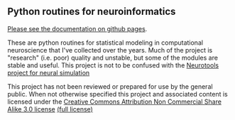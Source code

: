 ## Python routines for neuroinformatics

[Please see the documentation on github pages](http://michaelerule.github.io/neurotools/_build/html/index.html).

These are python routines for statistical modeling in computational neuroscience that I've collected over the years. Much of the project is "research" (i.e. poor) quality and unstable, but some of the modules are stable and useful.  This project is not to be confused with the [Neurotools project for neural simulation](http://neuralensemble.org/NeuroTools/)

This project has not been reviewed or prepared for use by the general public. When not otherwise specified this project and associated content is licensed under the [Creative Commons Attribution Non Commercial Share Alike 3.0 license](https://creativecommons.org/licenses/by-nc-sa/3.0/) [(full license)](https://creativecommons.org/licenses/by-nc-sa/3.0/legalcode)

